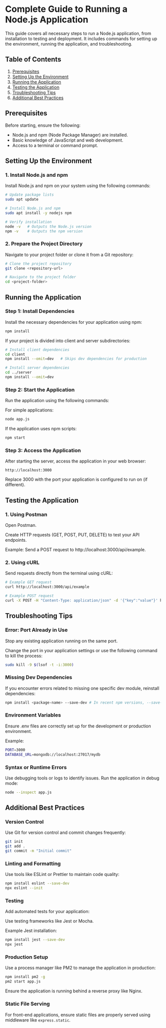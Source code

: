 # Complete Guide to Running a Node.js Application

This guide covers all necessary steps to run a Node.js application, from installation to testing and deployment. It includes commands for setting up the environment, running the application, and troubleshooting.

## Table of Contents

1. [Prerequisites](#prerequisites)
2. [Setting Up the Environment](#setting-up-the-environment)
3. [Running the Application](#running-the-application)
4. [Testing the Application](#testing-the-application)
5. [Troubleshooting Tips](#troubleshooting-tips)
6. [Additional Best Practices](#additional-best-practices)

## Prerequisites

Before starting, ensure the following:

- Node.js and npm (Node Package Manager) are installed.
- Basic knowledge of JavaScript and web development.
- Access to a terminal or command prompt.

## Setting Up the Environment

### 1. Install Node.js and npm

Install Node.js and npm on your system using the following commands:

```bash
# Update package lists
sudo apt update

# Install Node.js and npm
sudo apt install -y nodejs npm

# Verify installation
node -v   # Outputs the Node.js version
npm -v    # Outputs the npm version
```

### 2. Prepare the Project Directory

Navigate to your project folder or clone it from a Git repository:

```bash
# Clone the project repository
git clone <repository-url>

# Navigate to the project folder
cd <project-folder>
```

## Running the Application

### Step 1: Install Dependencies

Install the necessary dependencies for your application using npm:

```bash
npm install
```

If your project is divided into client and server subdirectories:

```bash
# Install client dependencies
cd client
npm install --omit=dev   # Skips dev dependencies for production

# Install server dependencies
cd ../server
npm install --omit=dev
```

### Step 2: Start the Application

Run the application using the following commands:

For simple applications:

```bash
node app.js
```

If the application uses npm scripts:

```bash
npm start
```

### Step 3: Access the Application

After starting the server, access the application in your web browser:

```
http://localhost:3000
```

Replace 3000 with the port your application is configured to run on (if different).

## Testing the Application

### 1. Using Postman

Open Postman.

Create HTTP requests (GET, POST, PUT, DELETE) to test your API endpoints.

Example: Send a POST request to http://localhost:3000/api/example.

### 2. Using cURL

Send requests directly from the terminal using cURL:

```bash
# Example GET request
curl http://localhost:3000/api/example

# Example POST request
curl -X POST -H "Content-Type: application/json" -d '{"key":"value"}' http://localhost:3000/api/example
```

## Troubleshooting Tips

### Error: Port Already in Use

Stop any existing application running on the same port.

Change the port in your application settings or use the following command to kill the process:

```bash
sudo kill -9 $(lsof -t -i:3000)
```

### Missing Dev Dependencies

If you encounter errors related to missing one specific dev module, reinstall dependencies:

```bash
npm install <package-name> --save-dev # In recent npm versions, --save-dev is optional
```

### Environment Variables

Ensure .env files are correctly set up for the development or production environment.

Example:

```bash
PORT=3000
DATABASE_URL=mongodb://localhost:27017/mydb
```

### Syntax or Runtime Errors

Use debugging tools or logs to identify issues. Run the application in debug mode:

```bash
node --inspect app.js
```

## Additional Best Practices

### Version Control

Use Git for version control and commit changes frequently:

```bash
git init
git add .
git commit -m "Initial commit"
```

### Linting and Formatting

Use tools like ESLint or Prettier to maintain code quality:

```bash
npm install eslint --save-dev
npx eslint --init
```

### Testing

Add automated tests for your application:

Use testing frameworks like Jest or Mocha.

Example Jest installation:

```bash
npm install jest --save-dev
npx jest
```

### Production Setup

Use a process manager like PM2 to manage the application in production:

```bash
npm install pm2 -g
pm2 start app.js
```

Ensure the application is running behind a reverse proxy like Nginx.

### Static File Serving

For front-end applications, ensure static files are properly served using middleware like `express.static`.

